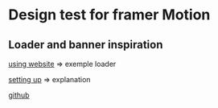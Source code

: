 # Design test for framer Motion

## Loader and banner inspiration


[using website](https://pageloader-3cf2b.web.app/) => exemple loader

[setting up](https://dribbble.com/shots/15317840-creative-studio-pageload-interaction) => explanation

[github](https://github.com/wrongakram/pageloader)

